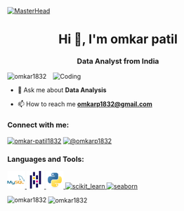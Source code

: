 [![MasterHead](https://www.thecompetence.in/assets/images/datascience.gif)](https://omkar1832.io)
<h1 align="center">Hi 👋, I'm omkar patil</h1>
<h3 align="center">Data Analyst from India</h3>
<img align="right" alt="Coding" width="400" src="https://user-images.githubusercontent.com/31332352/119162644-9ec37580-ba28-11eb-8e73-b76149197a1e.gif">

<p align="left"> <img src="https://komarev.com/ghpvc/?username=omkar1832&label=Profile%20views&color=0e75b6&style=flat" alt="omkar1832" /> </p>

- 💬 Ask me about **Data Analysis**

- 📫 How to reach me **omkarp1832@gmail.com**

<h3 align="left">Connect with me:</h3>
<p align="left">
<a href="https://linkedin.com/in/omkar-patil1832" target="blank"><img align="center" src="https://raw.githubusercontent.com/rahuldkjain/github-profile-readme-generator/master/src/images/icons/Social/linked-in-alt.svg" alt="omkar-patil1832" height="30" width="40" /></a>
<a href="https://medium.com/@omkarp1832" target="blank"><img align="center" src="https://raw.githubusercontent.com/rahuldkjain/github-profile-readme-generator/master/src/images/icons/Social/medium.svg" alt="@omkarp1832" height="30" width="40" /></a>
</p>

<h3 align="left">Languages and Tools:</h3>
<p align="left"> <a href="https://www.mysql.com/" target="_blank" rel="noreferrer"> <img src="https://raw.githubusercontent.com/devicons/devicon/master/icons/mysql/mysql-original-wordmark.svg" alt="mysql" width="40" height="40"/> </a> <a href="https://pandas.pydata.org/" target="_blank" rel="noreferrer"> <img src="https://raw.githubusercontent.com/devicons/devicon/2ae2a900d2f041da66e950e4d48052658d850630/icons/pandas/pandas-original.svg" alt="pandas" width="40" height="40"/> </a> <a href="https://www.python.org" target="_blank" rel="noreferrer"> <img src="https://raw.githubusercontent.com/devicons/devicon/master/icons/python/python-original.svg" alt="python" width="40" height="40"/> </a> <a href="https://scikit-learn.org/" target="_blank" rel="noreferrer"> <img src="https://upload.wikimedia.org/wikipedia/commons/0/05/Scikit_learn_logo_small.svg" alt="scikit_learn" width="40" height="40"/> </a> <a href="https://seaborn.pydata.org/" target="_blank" rel="noreferrer"> <img src="https://seaborn.pydata.org/_images/logo-mark-lightbg.svg" alt="seaborn" width="40" height="40"/> </a> </p>

<p><img align="left" src="https://github-readme-stats.vercel.app/api/top-langs?username=omkar1832&show_icons=true&locale=en&layout=compact" alt="omkar1832" /></p>

<p>&nbsp;<img align="center" src="https://github-readme-stats.vercel.app/api?username=omkar1832&show_icons=true&locale=en" alt="omkar1832" /></p>
